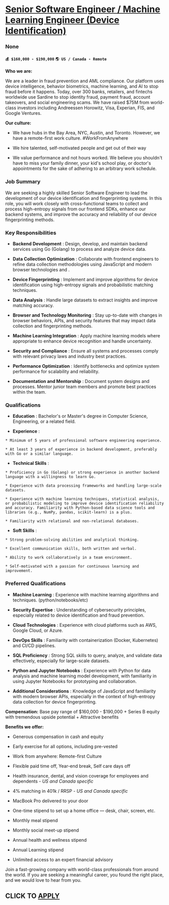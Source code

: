 # [Senior Software Engineer / Machine Learning Engineer (Device Identification)](https://www.remotewlb.com/apply/senior-software-engineer-machine-learning-engineer-device-identification)  
### None  
#### `💰 $160,000 - $190,000` `🌎 US / Canada - Remote`  

**Who we are:**

We are a leader in fraud prevention and AML compliance. Our platform uses device intelligence, behavior biometrics, machine learning, and AI to stop fraud before it happens. Today, over 300 banks, retailers, and fintechs worldwide use Sardine to stop identity fraud, payment fraud, account takeovers, and social engineering scams. We have raised $75M from world-class investors including Andreessen Horowitz, Visa, Experian, FIS, and Google Ventures.

 **Our culture:**

  * We have hubs in the Bay Area, NYC, Austin, and Toronto. However, we have a remote-first work culture. #WorkFromAnywhere

  * We hire talented, self-motivated people and get out of their way

  * We value performance and not hours worked. We believe you shouldn't have to miss your family dinner, your kid's school play, or doctor's appointments for the sake of adhering to an arbitrary work schedule.

###  **Job Summary**

We are seeking a highly skilled Senior Software Engineer to lead the development of our device identification and fingerprinting systems. In this role, you will work closely with cross-functional teams to collect and process high-entropy signals from our frontend SDKs, enhance our backend systems, and improve the accuracy and reliability of our device fingerprinting methods.

###  **Key Responsibilities**

  *  **Backend Development** : Design, develop, and maintain backend services using Go (Golang) to process and analyze device data.

  *  **Data Collection Optimization** : Collaborate with frontend engineers to refine data collection methodologies using JavaScript and modern browser technologies and .

  *  **Device Fingerprinting** : Implement and improve algorithms for device identification using high-entropy signals and probabilistic matching techniques.

  *  **Data Analysis** : Handle large datasets to extract insights and improve matching accuracy.

  *  **Browser and Technology Monitoring** : Stay up-to-date with changes in browser behaviors, APIs, and security features that may impact data collection and fingerprinting methods.

  *  **Machine Learning Integration** : Apply machine learning models where appropriate to enhance device recognition and handle uncertainty.

  *  **Security and Compliance** : Ensure all systems and processes comply with relevant privacy laws and industry best practices.

  *  **Performance Optimization** : Identify bottlenecks and optimize system performance for scalability and reliability.

  *  **Documentation and Mentorship** : Document system designs and processes. Mentor junior team members and promote best practices within the team.

###  **Qualifications**

  *  **Education** : Bachelor's or Master's degree in Computer Science, Engineering, or a related field.

  *  **Experience** :

    * Minimum of 5 years of professional software engineering experience.

    * At least 3 years of experience in backend development, preferably with Go or a similar language.

  *  **Technical Skills** :

    * Proficiency in Go (Golang) or strong experience in another backend language with a willingness to learn Go.

    * Experience with data processing frameworks and handling large-scale datasets.

    * Experience with machine learning techniques, statistical analysis, or probabilistic modeling to improve device identification reliability and accuracy. Familiarity with Python-based data science tools and libraries (e.g., NumPy, pandas, scikit-learn) is a plus.

    * Familiarity with relational and non-relational databases.

  *  **Soft Skills** :

    * Strong problem-solving abilities and analytical thinking.

    * Excellent communication skills, both written and verbal.

    * Ability to work collaboratively in a team environment.

    * Self-motivated with a passion for continuous learning and improvement.

###  **Preferred Qualifications**

  *  **Machine Learning** : Experience with machine learning algorithms and techniques. (python/notebooks/etc)

  *  **Security Expertise** : Understanding of cybersecurity principles, especially related to device identification and fraud prevention.

  *  **Cloud Technologies** : Experience with cloud platforms such as AWS, Google Cloud, or Azure.

  *  **DevOps Skills** : Familiarity with containerization (Docker, Kubernetes) and CI/CD pipelines.

  *  **SQL Proficiency** : Strong SQL skills to query, analyze, and validate data effectively, especially for large-scale datasets.

  *  **Python and Jupyter Notebooks** : Experience with Python for data analysis and machine learning model development, with familiarity in using Jupyter Notebooks for prototyping and collaboration.

  *  **Additional Considerations** : Knowledge of JavaScript and familiarity with modern browser APIs, especially in the context of high-entropy data collection for device fingerprinting.  
  
 **Compensation:** Base pay range of $160,000 - $190,000 + Series B equity with tremendous upside potential + Attractive benefits

 **Benefits we offer:**

  * Generous compensation in cash and equity

  * Early exercise for all options, including pre-vested

  * Work from anywhere: Remote-first Culture

  * Flexible paid time off, Year-end break, Self care days off

  * Health insurance, dental, and vision coverage for employees and dependents - _US and Canada specific_

  * 4% matching in 401k / RRSP - _US and Canada specific_

  * MacBook Pro delivered to your door

  * One-time stipend to set up a home office — desk, chair, screen, etc.

  * Monthly meal stipend

  * Monthly social meet-up stipend

  * Annual health and wellness stipend

  * Annual Learning stipend

  * Unlimited access to an expert financial advisory

Join a fast-growing company with world-class professionals from around the world. If you are seeking a meaningful career, you found the right place, and we would love to hear from you.

  
## CLICK TO [APPLY](https://www.remotewlb.com/apply/senior-software-engineer-machine-learning-engineer-device-identification)

